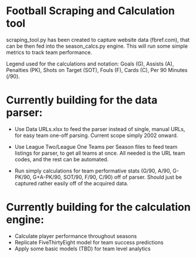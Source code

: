 # Football Scraping and Calculation tool

scraping_tool.py has been created to capture website data (fbref.com), that can be then fed into the season_calcs.py engine. This will run some simple metrics to track team performance.

Legend used for the calculations and notation: Goals (G), Assists (A), Penalties (PK), Shots on Target (SOT), Fouls (F), Cards (C), Per 90 Minutes (/90).

# Currently building for the data parser:

- Use Data URLs.xlsx to feed the parser instead of single, manual URLs, for easy team one-off parsing. Current scope simply 2002 onward.
- Use League Two/League One Teams per Season files to feed team listings for parser, to get all teams at once. All needed is the URL team codes, and the rest can be automated.

- Run simply calculations for team performative stats (G/90, A/90, G-PK/90, G+A-PK/90, SOT/90, F/90, C/90) off of parser. Should just be captured rather easily off of the acquired data.

# Currently building for the calculation engine:

- Calculate player performance throughout seasons
- Replicate FiveThirtyEight model for team success predictions
- Apply some basic models (TBD) for team level analytics
